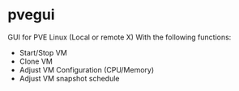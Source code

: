 # pvegui

GUI for PVE Linux (Local or remote X)
With the following functions:
* Start/Stop VM
* Clone VM
* Adjust VM Configuration (CPU/Memory)
* Adjust VM snapshot schedule



